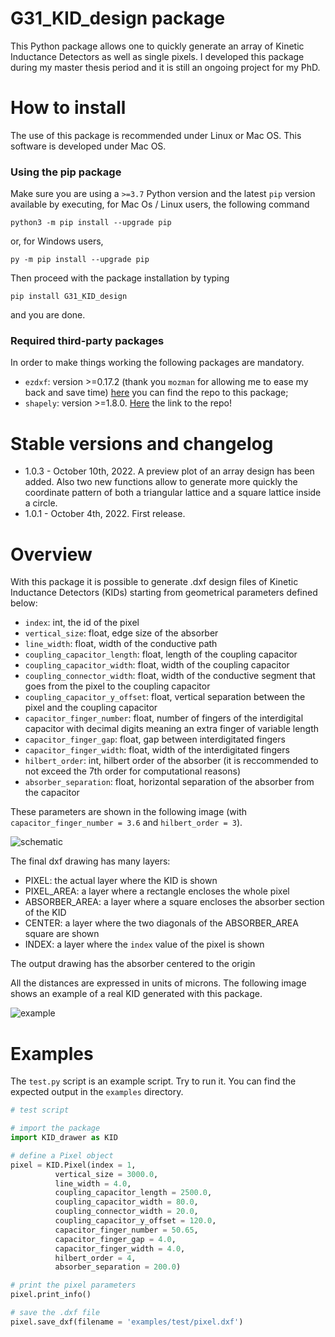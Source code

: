 # G31_KID_design package
This Python package allows one to quickly generate an array of Kinetic Inductance Detectors as well as single pixels. I developed this package during my master thesis period and it is still an ongoing project for my PhD.

# How to install
The use of this package is recommended under Linux or Mac OS. This software is developed under Mac OS.

### Using the pip package
Make sure you are using a `>=3.7` Python version and the latest `pip` version available by executing, for Mac Os / Linux users, the following command
```shell
python3 -m pip install --upgrade pip
```
or, for Windows users,
```shell
py -m pip install --upgrade pip
```
Then proceed with the package installation by typing
```shell
pip install G31_KID_design
```
and you are done.

### Required third-party packages
In order to make things working the following packages are mandatory.
- `ezdxf`: version >=0.17.2 (thank you `mozman` for allowing me to ease my back and save time) [here](https://github.com/mozman/ezdxf) you can find the repo to this package;
- `shapely`: version >=1.8.0. [Here](https://github.com/shapely) the link to the repo!

# Stable versions and changelog
- 1.0.3 - October 10th, 2022. A preview plot of an array design has been added. Also two new functions allow to generate more quickly the coordinate pattern of both a triangular lattice and a square lattice inside a circle.
- 1.0.1 - October 4th, 2022. First release.

# Overview
With this package it is possible to generate .dxf design files of Kinetic Inductance Detectors (KIDs) starting from geometrical parameters defined below:

- `index`: int, the id of the pixel
- `vertical_size`: float, edge size of the absorber
- `line_width`: float, width of the conductive path
- `coupling_capacitor_length`: float, length of the coupling capacitor
- `coupling_capacitor_width`: float, width of the coupling capacitor
- `coupling_connector_width`: float, width of the conductive segment that goes
	from the pixel to the coupling capacitor
- `coupling_capacitor_y_offset`: float, vertical separation between the pixel
	and the coupling capacitor
- `capacitor_finger_number`: float, number of fingers of the interdigital capacitor
	with decimal digits meaning an extra finger of variable length
- `capacitor_finger_gap`: float, gap between interdigitated fingers
- `capacitor_finger_width`: float, width of the interdigitated fingers
- `hilbert_order`: int, hilbert order of the absorber (it is reccommended to not
	exceed the 7th order for computational reasons)
- `absorber_separation`: float, horizontal separation of the absorber from the
	capacitor

These parameters are shown in the following image (with `capacitor_finger_number = 3.6` and `hilbert_order = 3`).

![schematic](/images/schematic.png)

The final dxf drawing has many layers:

- PIXEL: the actual layer where the KID is shown
- PIXEL_AREA: a layer where a rectangle encloses the whole pixel
- ABSORBER_AREA: a layer where a square encloses the absorber section of the KID
- CENTER: a layer where the two diagonals of the ABSORBER_AREA square are shown
- INDEX: a layer where the `index` value of the pixel is shown

The output drawing has the absorber centered to the origin

All the distances are expressed in units of microns.
The following image shows an example of a real KID generated with this package.

![example](/images/example.png)

# Examples
The `test.py` script is an example script. Try to run it. You can find the expected output in the `examples` directory.

```python
# test script

# import the package
import KID_drawer as KID

# define a Pixel object
pixel = KID.Pixel(index = 1,
		  vertical_size = 3000.0,
		  line_width = 4.0,
		  coupling_capacitor_length = 2500.0,
		  coupling_capacitor_width = 80.0,
		  coupling_connector_width = 20.0,
		  coupling_capacitor_y_offset = 120.0,
		  capacitor_finger_number = 50.65,
		  capacitor_finger_gap = 4.0,
		  capacitor_finger_width = 4.0,
		  hilbert_order = 4,
		  absorber_separation = 200.0)

# print the pixel parameters
pixel.print_info()

# save the .dxf file
pixel.save_dxf(filename = 'examples/test/pixel.dxf')
```
